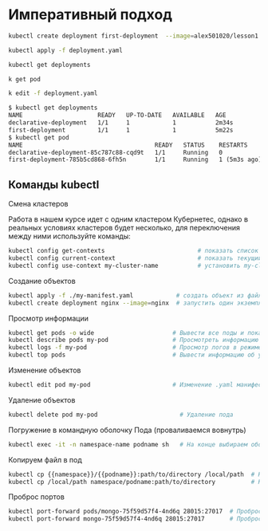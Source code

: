 # Императивный подход

```bash
kubectl create deployment first-deployment  --image=alex501020/lesson1:v0.3
```

```bash
kubectl apply -f deployment.yaml

kubectl get deployments

k get pod

k edit -f deployment.yaml
```

```txt
$ kubectl get deployments
NAME                     READY   UP-TO-DATE   AVAILABLE   AGE
declarative-deployment   1/1     1            1           2m34s
first-deployment         1/1     1            1           5m22s
$ kubectl get pod
NAME                                     READY   STATUS    RESTARTS       AGE
declarative-deployment-85c787c88-cqd9t   1/1     Running   0              2m4s
first-deployment-785b5cd868-6fh5n        1/1     Running   1 (5m3s ago)   5m25s
```

## Команды kubectl

Смена кластеров

Работа в нашем курсе идет с одним кластером Кубернетес, однако в реальных условиях кластеров будет несколько, для переключения между ними используйте команды:

```bash
kubectl config get-contexts                          # показать список контекстов
kubectl config current-context                       # показать текущий контекст (current-context)
kubectl config use-context my-cluster-name           # установить my-cluster-name как контекст по умолчанию
```

Создание объектов

```bash
kubectl apply -f ./my-manifest.yaml            # создать объект из файла
kubectl create deployment nginx --image=nginx  # запустить один экземпляр nginx
```

Просмотр информации

```bash
kubectl get pods -o wide                      # Вывести все поды и показать, на каких они нодах
kubectl describe pods my-pod                  # Просмотреть информацию о поде такую как время                                                                 # старта, количество и причины рестартов, QoS-класс и прочее
kubectl logs -f my-pod                        # Просмотр логов в режиме реального времени
kubectl top pods                              # Вывести информацию об утилизации ресурсов подами
```

Изменение объектов

```bash
kubectl edit pod my-pod                       # Изменение .yaml манифеста пода
```

Удаление объектов

```bash
kubectl delete pod my-pod                       # Удаление пода
```

Погружение в командную оболочку Пода (проваливаемся вовнутрь)

```bash
kubectl exec -it -n namespace-name podname sh   # На конце выбираем оболочку, если нет sh, ставим bash
```

Копируем файл в под

```bash
kubectl cp {{namespace}}/{{podname}}:path/to/directory /local/path  # Копирование файла из Пода
kubectl cp /local/path namespace/podname:path/to/directory          # Копирования файла в Под
```

Проброс портов

```bash
kubectl port-forward pods/mongo-75f59d57f4-4nd6q 28015:27017  # Проброс порта Пода
kubectl port-forward mongo-75f59d57f4-4nd6q 28015:27017       # Проброс порта Сервиса
```